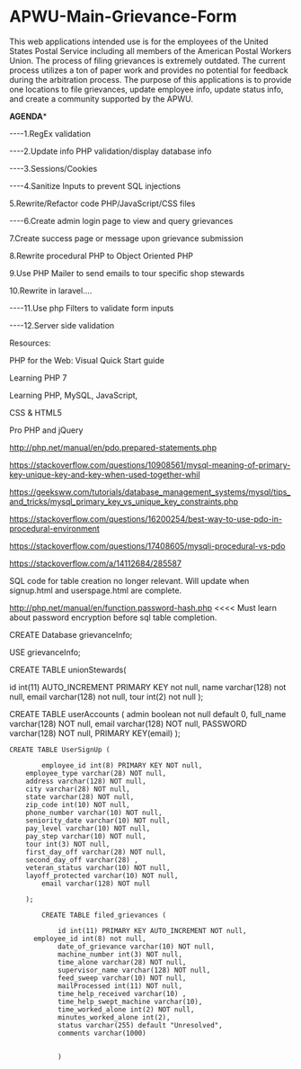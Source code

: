 # APWU-Main-Grievance-Form

This web applications intended use is for the employees of the United States Postal Service including all members of the American Postal Workers Union. The process of filing grievances is extremely outdated. The current process utilizes a ton of paper work and provides no potential for feedback during the arbitration process. The purpose of this applications is to provide one locations to file grievances, update employee info, update status info, and create a community supported by the APWU.

******AGENDA*******

----1.RegEx validation

----2.Update info PHP validation/display database info

----3.Sessions/Cookies

----4.Sanitize Inputs to prevent SQL injections

5.Rewrite/Refactor code PHP/JavaScript/CSS files

----6.Create admin login page to view and query grievances

7.Create success page or message upon grievance submission

8.Rewrite procedural PHP to Object Oriented PHP

9.Use PHP Mailer to send emails to tour specific shop stewards

10.Rewrite in laravel....

----11.Use php Filters to validate form inputs

----12.Server side validation



Resources:

PHP for the Web: Visual Quick Start guide

Learning PHP 7

Learning PHP, MySQL, JavaScript,

CSS & HTML5

Pro PHP and jQuery

http://php.net/manual/en/pdo.prepared-statements.php

https://stackoverflow.com/questions/10908561/mysql-meaning-of-primary-key-unique-key-and-key-when-used-together-whil

https://geeksww.com/tutorials/database_management_systems/mysql/tips_and_tricks/mysql_primary_key_vs_unique_key_constraints.php

https://stackoverflow.com/questions/16200254/best-way-to-use-pdo-in-procedural-environment

https://stackoverflow.com/questions/17408605/mysqli-procedural-vs-pdo

https://stackoverflow.com/a/14112684/285587

SQL code for table creation no longer relevant. Will update when signup.html and userspage.html are complete.

http://php.net/manual/en/function.password-hash.php
<<<<
Must learn about password encryption before sql table completion.






CREATE Database grievanceInfo;

USE grievanceInfo;

CREATE TABLE unionStewards(

  id int(11) AUTO_INCREMENT PRIMARY KEY not null,
  name varchar(128) not null,
  email varchar(128) not null,
  tour int(2) not null
);

CREATE TABLE userAccounts (
  admin boolean not null default 0,
	full_name varchar(128) NOT null,
	email varchar(128) NOT null,
	PASSWORD varchar(128) NOT null,
	PRIMARY KEY(email)
	);

	CREATE TABLE UserSignUp (

			employee_id int(8) PRIMARY KEY NOT null,
	    employee_type varchar(28) NOT null,
	    address varchar(128) NOT null,
	    city varchar(28) NOT null,
	    state varchar(28) NOT null,
	    zip_code int(10) NOT null,
	    phone_number varchar(10) NOT null,
	    seniority_date varchar(10) NOT null,
	    pay_level varchar(10) NOT null,
	    pay_step varchar(10) NOT null,
	    tour int(3) NOT null,
	    first_day_off varchar(28) NOT null,
	    second_day_off varchar(28) ,
	    veteran_status varchar(10) NOT null,
	    layoff_protected varchar(10) NOT null,
			email varchar(128) NOT null

		);

			CREATE TABLE filed_grievances (

				id int(11) PRIMARY KEY AUTO_INCREMENT NOT null,
	      employee_id int(8) not null,			
				date_of_grievance varchar(10) NOT null,
				machine_number int(3) NOT null,
				time_alone varchar(28) NOT null,
				supervisor_name varchar(128) NOT null,
				feed_sweep varchar(10) NOT null,
				mailProcessed int(11) NOT null,
				time_help_received varchar(10) ,
				time_help_swept_machine varchar(10),
				time_worked_alone int(2) NOT null,
				minutes_worked_alone int(2),
				status varchar(255) default "Unresolved",
				comments varchar(1000)


				)
